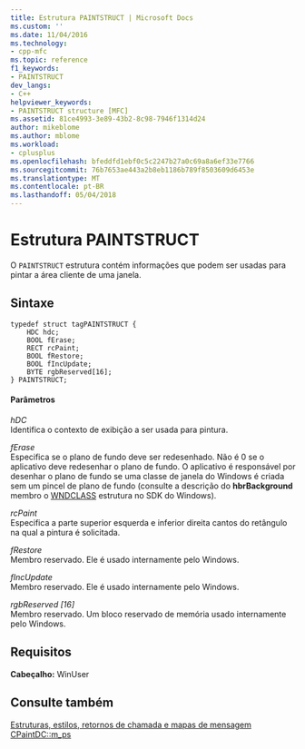 ```yaml
---
title: Estrutura PAINTSTRUCT | Microsoft Docs
ms.custom: ''
ms.date: 11/04/2016
ms.technology:
- cpp-mfc
ms.topic: reference
f1_keywords:
- PAINTSTRUCT
dev_langs:
- C++
helpviewer_keywords:
- PAINTSTRUCT structure [MFC]
ms.assetid: 81ce4993-3e89-43b2-8c98-7946f1314d24
author: mikeblome
ms.author: mblome
ms.workload:
- cplusplus
ms.openlocfilehash: bfeddfd1ebf0c5c2247b27a0c69a8a6ef33e7766
ms.sourcegitcommit: 76b7653ae443a2b8eb1186b789f8503609d6453e
ms.translationtype: MT
ms.contentlocale: pt-BR
ms.lasthandoff: 05/04/2018
---
```

# <a name="paintstruct-structure"></a>Estrutura PAINTSTRUCT
O `PAINTSTRUCT` estrutura contém informações que podem ser usadas para pintar a área cliente de uma janela.  
  
## <a name="syntax"></a>Sintaxe  
  
```  
typedef struct tagPAINTSTRUCT {  
    HDC hdc;  
    BOOL fErase;  
    RECT rcPaint;  
    BOOL fRestore;  
    BOOL fIncUpdate;  
    BYTE rgbReserved[16];  
} PAINTSTRUCT;  
```  
  
#### <a name="parameters"></a>Parâmetros  
 *hDC*  
 Identifica o contexto de exibição a ser usada para pintura.  
  
 *fErase*  
 Especifica se o plano de fundo deve ser redesenhado. Não é 0 se o aplicativo deve redesenhar o plano de fundo. O aplicativo é responsável por desenhar o plano de fundo se uma classe de janela do Windows é criada sem um pincel de plano de fundo (consulte a descrição do **hbrBackground** membro o [WNDCLASS](http://msdn.microsoft.com/library/windows/desktop/ms633576) estrutura no SDK do Windows).  
  
 *rcPaint*  
 Especifica a parte superior esquerda e inferior direita cantos do retângulo na qual a pintura é solicitada.  
  
 *fRestore*  
 Membro reservado. Ele é usado internamente pelo Windows.  
  
 *fIncUpdate*  
 Membro reservado. Ele é usado internamente pelo Windows.  
  
 *rgbReserved [16]*  
 Membro reservado. Um bloco reservado de memória usado internamente pelo Windows.  
  
## <a name="requirements"></a>Requisitos  
 **Cabeçalho:** WinUser  
  
## <a name="see-also"></a>Consulte também  
 [Estruturas, estilos, retornos de chamada e mapas de mensagem](../../mfc/reference/structures-styles-callbacks-and-message-maps.md)   
 [CPaintDC::m_ps](../../mfc/reference/cpaintdc-class.md#m_ps)

